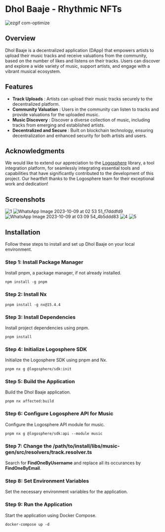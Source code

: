 # Dhol Baaje - Rhythmic NFTs
![ezgif com-optimize](https://github.com/divc13/Dhol-Baaje/assets/110289042/328116bf-bad4-4e8a-9ab9-7a1bef90d1b6)

## Overview

Dhol Baaje is a decentralized application (DApp) that empowers artists to upload their music tracks and receive valuations from the community, based on the number of likes and listens on their tracks. Users can discover and explore a wide variety of music, support artists, and engage with a vibrant musical ecosystem.

## Features

* **Track Uploads** : Artists can upload their music tracks securely to the decentralized platform.
* **Community Valuation** : Users in the community can listen to tracks and provide valuations for the uploaded music.
* **Music Discovery** : Discover a diverse collection of music, including tracks from emerging and established artists.
* **Decentralized and Secure** : Built on blockchain technology, ensuring decentralization and enhanced security for both artists and users.

## Acknowledgments

We would like to extend our appreciation to the [Logosphere](https://github.com/ikigai-github/logosphere) library, a tool integration platform, for seamlessly integrating essential tools and capabilities that have significantly contributed to the development of this project. Our heartfelt thanks to the Logosphere team for their exceptional work and dedication!

## Screenshots
![1](https://github.com/divc13/Dhol-Baaje/assets/110289042/3adc34c5-2082-49c9-a05d-82493c896ac3)
![WhatsApp Image 2023-10-09 at 02 53 51_f7dddfd9](https://github.com/divc13/Dhol-Baaje/assets/110289042/9142e33a-b9f6-49d2-97c1-271d568b30a3)
![WhatsApp Image 2023-10-09 at 03 09 54_4b5ddd83](https://github.com/divc13/Dhol-Baaje/assets/110289042/b2b4cab5-8f73-4fc3-8a87-244a45ea40c7)
![4](https://github.com/divc13/Dhol-Baaje/assets/110289042/bc721686-a933-4f24-824c-3150232e84dd)
![5](https://github.com/divc13/Dhol-Baaje/assets/110289042/a803860c-f260-4b60-b0cf-39a1e6595163)

## Installation

Follow these steps to install and set up Dhol Baaje on your local environment.

### Step 1: Install Package Manager

Install pnpm, a package manager, if not already installed.

```
npm install -g pnpm
```

### Step 2: Install Nx

```
pnpm install -g nx@15.4.4
```

### Step 3: Install Dependencies

Install project dependencies using pnpm.

```
pnpm install
```

### Step 4: Initialize Logosphere SDK

Initialize the Logosphere SDK using pnpm and Nx.

```
pnpm nx g @logosphere/sdk:init
```

### Step 5: Build the Application

Build the Dhol Baaje application.

```
pnpm nx affected:build
```

### Step 6: Configure Logosphere API for Music

Configure the Logosphere API module for music.

```
pnpm nx g @logosphere/sdk:api --module music
```

### Step 7: Change the /path/to/install/libs/music-gen/src/resolvers/track.resolver.ts

Search for **FindOneByUsername** and replace all its occurances by **FindOneByEmail**.

### Step 8: Set Environment Variables

Set the necessary environment variables for the application.

### Step 9: Run the Application

Start the application using Docker Compose.

```
docker-compose up -d
```
